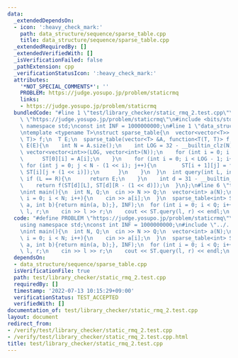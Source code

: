 ```yaml
---
data:
  _extendedDependsOn:
  - icon: ':heavy_check_mark:'
    path: data_structure/sequence/sparse_table.cpp
    title: data_structure/sequence/sparse_table.cpp
  _extendedRequiredBy: []
  _extendedVerifiedWith: []
  _isVerificationFailed: false
  _pathExtension: cpp
  _verificationStatusIcon: ':heavy_check_mark:'
  attributes:
    '*NOT_SPECIAL_COMMENTS*': ''
    PROBLEM: https://judge.yosupo.jp/problem/staticrmq
    links:
    - https://judge.yosupo.jp/problem/staticrmq
  bundledCode: "#line 1 \"test/library_checker/static_rmq_2.test.cpp\"\n#define PROBLEM\
    \ \"https://judge.yosupo.jp/problem/staticrmq\"\n#include <bits/stdc++.h>\nusing\
    \ namespace std;\nconst int INF = 1000000000;\n#line 1 \"data_structure/sequence/sparse_table.cpp\"\
    \ntemplate <typename T>\nstruct sparse_table{\n  vector<vector<T>> ST;\n  function<T(T,\
    \ T)> f;\n  T E;\n  sparse_table(vector<T> &A, function<T(T, T)> f, T E): f(f),\
    \ E(E){\n    int N = A.size();\n    int LOG = 32 - __builtin_clz(N);\n    ST =\
    \ vector<vector<int>>(LOG, vector<int>(N));\n    for (int i = 0; i < N; i++){\n\
    \      ST[0][i] = A[i];\n    }\n    for (int i = 0; i < LOG - 1; i++){\n     \
    \ for (int j = 0; j < N - (1 << i); j++){\n        ST[i + 1][j] = f(ST[i][j],\
    \ ST[i][j + (1 << i)]);\n      }\n    }\n  }\n  int query(int L, int R){\n   \
    \ if (L == R){\n      return E;\n    }\n    int d = 31 - __builtin_clz(R - L);\n\
    \    return f(ST[d][L], ST[d][R - (1 << d)]);\n  }\n};\n#line 6 \"test/library_checker/static_rmq_2.test.cpp\"\
    \nint main(){\n  int N, Q;\n  cin >> N >> Q;\n  vector<int> a(N);\n  for (int\
    \ i = 0; i < N; i++){\n    cin >> a[i];\n  }\n  sparse_table<int> ST(a, [](int\
    \ a, int b){return min(a, b);}, INF);\n  for (int i = 0; i < Q; i++){\n    int\
    \ l, r;\n    cin >> l >> r;\n    cout << ST.query(l, r) << endl;\n  }\n}\n"
  code: "#define PROBLEM \"https://judge.yosupo.jp/problem/staticrmq\"\n#include <bits/stdc++.h>\n\
    using namespace std;\nconst int INF = 1000000000;\n#include \"../../data_structure/sequence/sparse_table.cpp\"\
    \nint main(){\n  int N, Q;\n  cin >> N >> Q;\n  vector<int> a(N);\n  for (int\
    \ i = 0; i < N; i++){\n    cin >> a[i];\n  }\n  sparse_table<int> ST(a, [](int\
    \ a, int b){return min(a, b);}, INF);\n  for (int i = 0; i < Q; i++){\n    int\
    \ l, r;\n    cin >> l >> r;\n    cout << ST.query(l, r) << endl;\n  }\n}\n"
  dependsOn:
  - data_structure/sequence/sparse_table.cpp
  isVerificationFile: true
  path: test/library_checker/static_rmq_2.test.cpp
  requiredBy: []
  timestamp: '2022-07-13 10:15:29+09:00'
  verificationStatus: TEST_ACCEPTED
  verifiedWith: []
documentation_of: test/library_checker/static_rmq_2.test.cpp
layout: document
redirect_from:
- /verify/test/library_checker/static_rmq_2.test.cpp
- /verify/test/library_checker/static_rmq_2.test.cpp.html
title: test/library_checker/static_rmq_2.test.cpp
---
```

